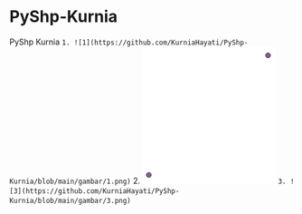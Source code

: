 # PyShp-Kurnia
 PyShp Kurnia
``
1.
![1](https://github.com/KurniaHayati/PyShp-Kurnia/blob/main/gambar/1.png)
``
2.
![2](https://github.com/KurniaHayati/PyShp-Kurnia/blob/main/gambar/2.png)
``
3.
![3](https://github.com/KurniaHayati/PyShp-Kurnia/blob/main/gambar/3.png)
``
